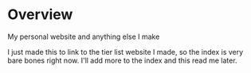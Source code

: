 # Overview
My personal website and anything else I make

I just made this to link to the tier list website I made, so the index is very bare bones right now. I'll add more to the index and this read me later. 
